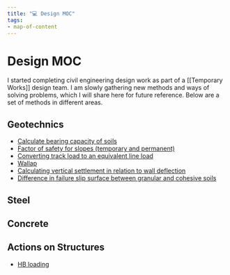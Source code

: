 ```yaml
---
title: "💻 Design MOC"
tags: 
- map-of-content
---
```

# Design MOC
I started completing civil engineering design work as part of a [[Temporary Works]] design team. I am slowly gathering new methods and ways of solving problems, which I will share here for future reference. Below are a set of methods in different areas.

## Geotechnics
 - [Calculate bearing capacity of soils](notes/Calculate%20bearing%20capacity%20of%20soils.md)
 - [Factor of safety for slopes (temporary and permanent)](notes/Factor%20of%20safety%20for%20slopes%20(temporary%20and%20permanent).md)
 - [Converting track load to an equivalent line load](notes/Converting%20track%20load%20to%20an%20equivalent%20line%20load.md)
 - [Wallap](notes/Wallap.md)
 - [Calculating vertical settlement in relation to wall deflection](notes/Calculating%20vertical%20settlement%20in%20relation%20to%20wall%20deflection.md)
 - [Difference in failure slip surface between granular and cohesive soils](notes/Difference%20in%20failure%20slip%20surface%20between%20granular%20and%20cohesive%20soils.md)
## Steel

## Concrete

## Actions on Structures
 - [HB loading](notes/HB%20loading.md)









